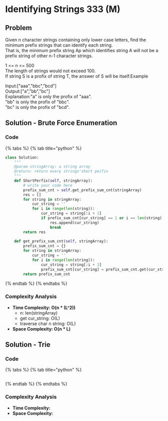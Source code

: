 # Identifying Strings 333 \(M\)

## Problem

Given n character strings containing only lower case letters, find the minimum prefix strings that can identify each string.  
That is, the minimum prefix string Ap which identifies string A will not be a prefix string of other n-1 character strings.

1 &lt;= n &lt;= 500  
The length of strings would not exceed 100.  
If string S is a profix of string T, the answer of S will be itself.Example

Input:\["aaa","bbc","bcd"\]  
Output:\["a","bb","bc"\]  
Explanation:"a" is only the profix of "aaa".  
"bb" is only the profix of "bbc".  
"bc" is only the profix of "bcd".

## Solution - Brute Force Enumeration

### Code

{% tabs %}
{% tab title="python" %}
```python
class Solution:
    """
    @param stringArray: a string array
    @return: return every strings'short peifix
    """
    def ShortPerfix(self, stringArray):
        # write your code here
        prefix_sum_cnt = self.get_prefix_sum_cnt(stringArray)
        res = []
        for string in stringArray:
            cur_string = ''
            for i in range(len(string)):
                cur_string = string[:i + 1]
                if prefix_sum_cnt[cur_string] == 1 or i == len(string) - 1:
                    res.append(cur_string)
                    break
        return res
    
    def get_prefix_sum_cnt(self, stringArray):
        prefix_sum_cnt = {}
        for string in stringArray:
            cur_string = ''
            for i in range(len(string)):
                cur_string = string[:i + 1]
                prefix_sum_cnt[cur_string] = prefix_sum_cnt.get(cur_string, 0) + 1
        return prefix_sum_cnt
```
{% endtab %}
{% endtabs %}

### Complexity Analysis

* **Time Complexity: O\(n \* \(L^2\)\)**
  * n: len\(stringArray\)
  * get cur\_string: O\(L\)
  * traverse char n string: O\(L\)
* **Space Complexity: O\(n \* L\)**

## Solution - Trie

### Code

{% tabs %}
{% tab title="python" %}
```python

```
{% endtab %}
{% endtabs %}

### Complexity Analysis

* **Time Complexity:**
* **Space Complexity:**

